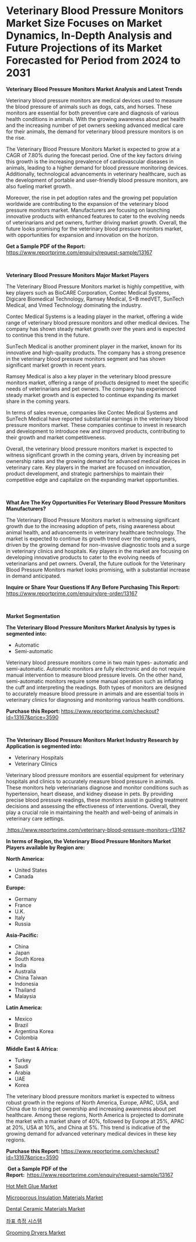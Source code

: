 <p><h1>Veterinary Blood Pressure Monitors Market Size Focuses on Market Dynamics, In-Depth Analysis and Future Projections of its Market Forecasted for Period from 2024 to 2031</h1></p><p><strong>Veterinary Blood Pressure Monitors Market Analysis and Latest Trends</strong></p>
<p><p>Veterinary blood pressure monitors are medical devices used to measure the blood pressure of animals such as dogs, cats, and horses. These monitors are essential for both preventive care and diagnosis of various health conditions in animals. With the growing awareness about pet health and the increasing number of pet owners seeking advanced medical care for their animals, the demand for veterinary blood pressure monitors is on the rise.</p><p>The Veterinary Blood Pressure Monitors Market is expected to grow at a CAGR of 7.80% during the forecast period. One of the key factors driving this growth is the increasing prevalence of cardiovascular diseases in animals, leading to a higher demand for blood pressure monitoring devices. Additionally, technological advancements in veterinary healthcare, such as the development of portable and user-friendly blood pressure monitors, are also fueling market growth.</p><p>Moreover, the rise in pet adoption rates and the growing pet population worldwide are contributing to the expansion of the veterinary blood pressure monitors market. Manufacturers are focusing on launching innovative products with enhanced features to cater to the evolving needs of veterinarians and pet owners, further driving market growth. Overall, the future looks promising for the veterinary blood pressure monitors market, with opportunities for expansion and innovation on the horizon.</p></p>
<p><strong>Get a Sample PDF of the Report:&nbsp;</strong> <a href="https://www.reportprime.com/enquiry/request-sample/13167">https://www.reportprime.com/enquiry/request-sample/13167</a></p>
<p>&nbsp;</p>
<p><strong>Veterinary Blood Pressure Monitors Major Market Players</strong></p>
<p><p>The Veterinary Blood Pressure Monitors market is highly competitive, with key players such as BioCARE Corporation, Contec Medical Systems, Digicare Biomedical Technology, Ramsey Medical, S+B medVET, SunTech Medical, and Vmed Technology dominating the industry. </p><p>Contec Medical Systems is a leading player in the market, offering a wide range of veterinary blood pressure monitors and other medical devices. The company has shown steady market growth over the years and is expected to continue this trend in the future. </p><p>SunTech Medical is another prominent player in the market, known for its innovative and high-quality products. The company has a strong presence in the veterinary blood pressure monitors segment and has shown significant market growth in recent years.</p><p>Ramsey Medical is also a key player in the veterinary blood pressure monitors market, offering a range of products designed to meet the specific needs of veterinarians and pet owners. The company has experienced steady market growth and is expected to continue expanding its market share in the coming years.</p><p>In terms of sales revenue, companies like Contec Medical Systems and SunTech Medical have reported substantial earnings in the veterinary blood pressure monitors market. These companies continue to invest in research and development to introduce new and improved products, contributing to their growth and market competitiveness.</p><p>Overall, the veterinary blood pressure monitors market is expected to witness significant growth in the coming years, driven by increasing pet ownership rates and the growing demand for advanced medical devices in veterinary care. Key players in the market are focused on innovation, product development, and strategic partnerships to maintain their competitive edge and capitalize on the expanding market opportunities.</p></p>
<p>&nbsp;</p>
<p><strong>What Are The Key Opportunities For Veterinary Blood Pressure Monitors Manufacturers?</strong></p>
<p><p>The Veterinary Blood Pressure Monitors market is witnessing significant growth due to the increasing adoption of pets, rising awareness about animal health, and advancements in veterinary healthcare technology. The market is expected to continue its growth trend over the coming years, driven by the growing demand for non-invasive diagnostic tools and a surge in veterinary clinics and hospitals. Key players in the market are focusing on developing innovative products to cater to the evolving needs of veterinarians and pet owners. Overall, the future outlook for the Veterinary Blood Pressure Monitors market looks promising, with a substantial increase in demand anticipated.</p></p>
<p><strong>Inquire or Share Your Questions If Any Before Purchasing This Report:</strong> <a href="https://www.reportprime.com/enquiry/pre-order/13167">https://www.reportprime.com/enquiry/pre-order/13167</a></p>
<p>&nbsp;</p>
<p><strong>Market Segmentation</strong></p>
<p><strong>The Veterinary Blood Pressure Monitors Market Analysis by types is segmented into:</strong></p>
<p><ul><li>Automatic</li><li>Semi-automatic</li></ul></p>
<p><p>Veterinary blood pressure monitors come in two main types- automatic and semi-automatic. Automatic monitors are fully electronic and do not require manual intervention to measure blood pressure levels. On the other hand, semi-automatic monitors require some manual operation such as inflating the cuff and interpreting the readings. Both types of monitors are designed to accurately measure blood pressure in animals and are essential tools in veterinary clinics for diagnosing and monitoring various health conditions.</p></p>
<p><strong>Purchase this Report:&nbsp;</strong><a href="https://www.reportprime.com/checkout?id=13167&price=3590">https://www.reportprime.com/checkout?id=13167&price=3590</a></p>
<p>&nbsp;</p>
<p><strong>The Veterinary Blood Pressure Monitors Market Industry Research by Application is segmented into:</strong></p>
<p><ul><li>Veterinary Hospitals</li><li>Veterinary Clinics</li></ul></p>
<p><p>Veterinary blood pressure monitors are essential equipment for veterinary hospitals and clinics to accurately measure blood pressure in animals. These monitors help veterinarians diagnose and monitor conditions such as hypertension, heart disease, and kidney disease in pets. By providing precise blood pressure readings, these monitors assist in guiding treatment decisions and assessing the effectiveness of interventions. Overall, they play a crucial role in maintaining the health and well-being of animals in veterinary care settings.</p></p>
<p><a href="https://www.reportprime.com/veterinary-blood-pressure-monitors-r13167">&nbsp;https://www.reportprime.com/veterinary-blood-pressure-monitors-r13167</a></p>
<p><strong>In terms of Region, the Veterinary Blood Pressure Monitors Market Players available by Region are:</strong></p>
<p>
    <p> <strong> North America: </strong>
        <ul>
            <li>United States</li>
            <li>Canada</li>
        </ul>
        </p> 
    <p> <strong> Europe: </strong>
        <ul>
            <li>Germany</li>
            <li>France</li>
            <li>U.K.</li>
            <li>Italy</li>
            <li>Russia</li>
        </ul>
        </p> 
    <p> <strong> Asia-Pacific: </strong>
        <ul>
            <li>China</li>
            <li>Japan</li>
            <li>South Korea</li>
            <li>India</li>
            <li>Australia</li>
            <li>China Taiwan</li>
            <li>Indonesia</li>
            <li>Thailand</li>
            <li>Malaysia</li>
        </ul>
        </p> 
    <p> <strong> Latin America: </strong>
        <ul>
            <li>Mexico</li>
            <li>Brazil</li>
            <li>Argentina Korea</li>
            <li>Colombia</li>
        </ul>
        </p> 
    <p> <strong> Middle East & Africa: </strong>
        <ul>
            <li>Turkey</li>
            <li>Saudi</li>
            <li>Arabia</li>
            <li>UAE</li>
            <li>Korea</li>
        </ul>
    </p>
    </p>
<p><p>The veterinary blood pressure monitors market is expected to witness robust growth in the regions of North America, Europe, APAC, USA, and China due to rising pet ownership and increasing awareness about pet healthcare. Among these regions, North America is projected to dominate the market with a market share of 40%, followed by Europe at 25%, APAC at 20%, USA at 10%, and China at 5%. This trend is indicative of the growing demand for advanced veterinary medical devices in these key regions.</p></p>
<p><strong>Purchase this Report: </strong><a href="https://www.reportprime.com/checkout?id=13167&price=3590">https://www.reportprime.com/checkout?id=13167&price=3590</a></p>
<p>&nbsp;<strong>Get a Sample PDF of the Report:&nbsp;&nbsp;</strong><a href="https://www.reportprime.com/enquiry/request-sample/13167">https://www.reportprime.com/enquiry/request-sample/13167</a></p>
<p><strong></strong></p>
<p><p><a href="https://issuu.com/reportprime-2/docs/hot-melt-glue-market-size-2030.pptx">Hot Melt Glue Market</a></p><p><a href="https://issuu.com/reportprime-2/docs/microporous-insulation-materials-market-size-2030.">Microporous Insulation Materials Market</a></p><p><a href="https://github.com/jodemen/Market-Research-Report-List-2/blob/main/dental-ceramic-materials-market.md">Dental Ceramic Materials Market</a></p><p><a href="https://github.com/plelbej847484502/Market-Research-Report-List-1/blob/main/400987728767.md">좌표 측정 시스템</a></p><p><a href="https://github.com/Sarissaschmalingtr6fz2739/Market-Research-Report-List-2/blob/main/grooming-dryers-market.md">Grooming Dryers Market</a></p></p>